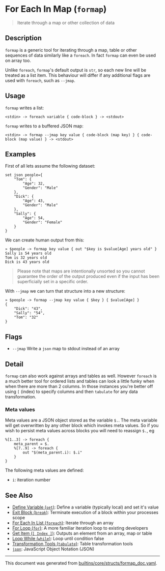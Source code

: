 # For Each In Map (`formap`)

> Iterate through a map or other collection of data

## Description

`formap` is a generic tool for iterating through a map, table or other
sequences of data similarly like a `foreach`. In fact `formap` can even be
used on array too.

Unlike `foreach`, `formap`'s default output is `str`, so each new line will be
treated as a list item. This behaviour will differ if any additional flags are
used with `foreach`, such as `--jmap`.

## Usage

`formap` writes a list:

```
<stdin> -> foreach variable { code-block } -> <stdout>
```

`formap` writes to a buffered JSON map:

```
<stdin> -> formap --jmap key value { code-block (map key) } { code-block (map value) } -> <stdout>
```

## Examples

First of all lets assume the following dataset:

```
set json people={
    "Tom": {
        "Age": 32,
        "Gender": "Male"
    },
    "Dick": {
        "Age": 43,
        "Gender": "Male"
    },
    "Sally": {
        "Age": 54,
        "Gender": "Female"
    }
}
```

We can create human output from this:

```
» $people -> formap key value { out "$key is $value[Age] years old" }
Sally is 54 years old
Tom is 32 years old
Dick is 43 years old
```

> Please note that maps are intentionally unsorted so you cannot guarantee the
> order of the output produced even if the input has been superficially set in
> a specific order.

With `--jmap` we can turn that structure into a new structure:

```
» $people -> formap --jmap key value { $key } { $value[Age] }
{
    "Dick": "43",
    "Sally": "54",
    "Tom": "32"
} 
```

## Flags

* `--jmap`
    Write a `json` map to stdout instead of an array

## Detail

`formap` can also work against arrays and tables as well. However `foreach` is
a much better tool for ordered lists and tables can look a little funky when
when there are more than 2 columns. In those instances you're better off using
`[` (index) to specify columns and then `tabulate` for any data transformation.

### Meta values

Meta values are a JSON object stored as the variable `$.`. The meta variable
will get overwritten by any other block which invokes meta values. So if you
wish to persist meta values across blocks you will need to reassign `$.`, eg

```
%[1..3] -> foreach {
    meta_parent = $.
    %[7..9] -> foreach {
        out "$(meta_parent.i): $.i"
    }
}
```

The following meta values are defined:

* `i`: iteration number

## See Also

* [Define Variable (`set`)](../commands/set.md):
  Define a variable (typically local) and set it's value
* [Exit Block (`break`)](../commands/break.md):
  Terminate execution of a block within your processes scope
* [For Each In List (`foreach`)](../commands/foreach.md):
  Iterate through an array
* [For Loop (`for`)](../commands/for.md):
  A more familiar iteration loop to existing developers
* [Get Item (`[ Index ]`)](../parser/item-index.md):
  Outputs an element from an array, map or table
* [Loop While (`while`)](../commands/while.md):
  Loop until condition false
* [Transformation Tools (`tabulate`)](../commands/tabulate.md):
  Table transformation tools
* [`json`](../types/json.md):
  JavaScript Object Notation (JSON)

<hr/>

This document was generated from [builtins/core/structs/formap_doc.yaml](https://github.com/lmorg/murex/blob/master/builtins/core/structs/formap_doc.yaml).